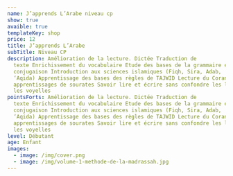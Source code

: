 ```yaml
---
name: J’apprends L’Arabe niveau cp
show: true
avaible: true
templateKey: shop
price: 12
title: J’apprends L’Arabe
subTitle: Niveau CP
description: Amélioration de la lecture. Dictée Traduction de
  texte Enrichissement du vocabulaire Etude des bases de la grammaire et de la
  conjugaison Introduction aux sciences islamiques (Fiqh, Sira, Adab,
  ‘Aqida) Apprentissage des bases des règles de TAJWID Lecture du Coran et
  apprentissages de sourates Savoir lire et écrire sans confondre les lettres et
  les voyelles
pointsForts: Amélioration de la lecture. Dictée Traduction de
  texte Enrichissement du vocabulaire Etude des bases de la grammaire et de la
  conjugaison Introduction aux sciences islamiques (Fiqh, Sira, Adab,
  ‘Aqida) Apprentissage des bases des règles de TAJWID Lecture du Coran et
  apprentissages de sourates Savoir lire et écrire sans confondre les lettres et
  les voyelles
level: Débutant
age: Enfant
images:
  - image: /img/cover.png
  - image: /img/volume-1-methode-de-la-madrassah.jpg
---
```


